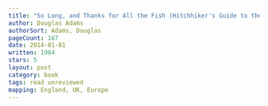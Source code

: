 ```yaml
---
title: "So Long, and Thanks for All the Fish (Hitchhiker's Guide to the Galaxy, #4)"
author: Douglas Adams
authorSort: Adams, Douglas
pageCount: 167
date: 2014-01-01
written: 1984
stars: 5
layout: post
category: book
tags: read unreviewed
mapping: England, UK, Europe
---
```

